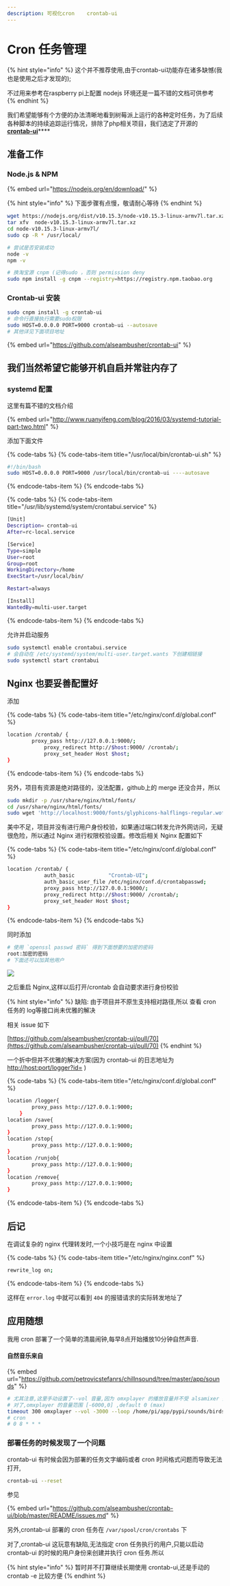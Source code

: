 ```yaml
---
description: 可视化cron    crontab-ui
---
```


# Cron 任务管理

{% hint style="info" %}
这个并不推荐使用,由于crontab-ui功能存在诸多缺憾\(我也是使用之后才发现的\);

不过用来参考在raspberry pi上配置 nodejs 环境还是一篇不错的文档可供参考
{% endhint %}

我们希望能够有个方便的办法清晰地看到树莓派上运行的各种定时任务，为了后续各种脚本的持续追踪运行情况，排除了php相关项目，我们选定了开源的 [**crontab-ui**](https://github.com/alseambusher/crontab-ui)\*\*\*\*

## 准备工作

### Node.js & NPM

{% embed url="https://nodejs.org/en/download/" %}

{% hint style="info" %}
下面步骤有点慢，敬请耐心等待
{% endhint %}

```bash
wget https://nodejs.org/dist/v10.15.3/node-v10.15.3-linux-armv7l.tar.xz
tar xfv  node-v10.15.3-linux-armv7l.tar.xz
cd node-v10.15.3-linux-armv7l/
sudo cp -R * /usr/local/

# 尝试是否安装成功
node -v
npm -v

# 换淘宝源 cnpm (记得sudo ，否则 permission deny
sudo npm install -g cnpm --registry=https://registry.npm.taobao.org
```

### Crontab-ui 安装

```bash
sudo cnpm install -g crontab-ui
# 命令行直接执行需要sudo权限
sudo HOST=0.0.0.0 PORT=9000 crontab-ui --autosave
# 其他详见下面项目地址
```

{% embed url="https://github.com/alseambusher/crontab-ui" %}

## 我们当然希望它能够开机自启并常驻内存了

### systemd 配置

这里有篇不错的文档介绍

{% embed url="http://www.ruanyifeng.com/blog/2016/03/systemd-tutorial-part-two.html" %}

添加下面文件

{% code-tabs %}
{% code-tabs-item title="/usr/local/bin/crontab-ui.sh" %}
```bash
#!/bin/bash
sudo HOST=0.0.0.0 PORT=9000 /usr/local/bin/crontab-ui ----autosave
```
{% endcode-tabs-item %}
{% endcode-tabs %}

{% code-tabs %}
{% code-tabs-item title="/usr/lib/systemd/system/crontabui.service" %}
```bash
[Unit]
Description= crontab-ui
After=rc-local.service

[Service]
Type=simple
User=root
Group=root
WorkingDirectory=/home
ExecStart=/usr/local/bin/

Restart=always

[Install]
WantedBy=multi-user.target
```
{% endcode-tabs-item %}
{% endcode-tabs %}

允许并启动服务

```bash
sudo systemctl enable crontabui.service
# 会自动在 /etc/systemd/system/multi-user.target.wants 下创建相链接
sudo systemctl start crontabui
```

## Nginx 也要妥善配置好

添加

{% code-tabs %}
{% code-tabs-item title="/etc/nginx/conf.d/global.conf" %}
```bash
location /crontab/ {
		proxy_pass http://127.0.0.1:9000/;
    		proxy_redirect http://$host:9000/ /crontab/;
    		proxy_set_header Host $host;
}
```
{% endcode-tabs-item %}
{% endcode-tabs %}

另外，项目有资源是绝对路径的，没法配置，github上的 merge 还没合并，所以

```bash
sudo mkdir -p /usr/share/nginx/html/fonts/
cd /usr/share/nginx/html/fonts/
sudo wget 'http://localhost:9000/fonts/glyphicons-halflings-regular.woff2'
```

美中不足，项目并没有进行用户身份校验，如果通过端口转发允许外网访问，无疑很危险，所以通过 Nginx 进行权限校验设置。修改后相关 Nginx 配置如下

{% code-tabs %}
{% code-tabs-item title="/etc/nginx/conf.d/global.conf" %}
```bash
location /crontab/ {
		    auth_basic           "Crontab-UI";
    		auth_basic_user_file /etc/nginx/conf.d/crontabpasswd;
		    proxy_pass http://127.0.0.1:9000/;
    		proxy_redirect http://$host:9000/ /crontab/;
    		proxy_set_header Host $host;
}
```
{% endcode-tabs-item %}
{% endcode-tabs %}

同时添加

```bash
# 使用 `openssl passwd 密码` 得到下面想要的加密的密码
root:加密的密码
# 下面还可以加其他用户
```

![](.gitbook/assets/qq20190408-015336-2x.png)

之后重启 Nginx,这样以后打开/crontab 会自动要求进行身份校验

{% hint style="info" %}
缺陷: 由于项目并不原生支持相对路径,所以 查看 cron 任务的 log等接口尚未优雅的解决

相关 issue 如下

[https://github.com/alseambusher/crontab-ui/pull/70](https://github.com/alseambusher/crontab-ui/pull/70)
{% endhint %}

一个折中但并不优雅的解决方案\(因为 crontab-ui 的日志地址为 [http://host:port/logger?id=](http://192.168.199.200:9000/logger?id=2vDdZaJCzCUKLQIH) \)

{% code-tabs %}
{% code-tabs-item title="/etc/nginx/conf.d/global.conf" %}
```bash
location /logger{
		proxy_pass http://127.0.0.1:9000;
	}
location /save{
		proxy_pass http://127.0.0.1:9000;
}
location /stop{
		proxy_pass http://127.0.0.1:9000;
}
location /runjob{
		proxy_pass http://127.0.0.1:9000;
}
location /remove{
		proxy_pass http://127.0.0.1:9000;
}
```
{% endcode-tabs-item %}
{% endcode-tabs %}



## 后记

在调试复杂的 nginx 代理转发时,一个小技巧是在 nginx 中设置

{% code-tabs %}
{% code-tabs-item title="/etc/nginx/nginx.conf" %}
```bash
rewrite_log on;
```
{% endcode-tabs-item %}
{% endcode-tabs %}

这样在 `error.log` 中就可以看到 `404` 的报错请求的实际转发地址了

## 应用随想

我用 cron 部署了一个简单的清晨闹钟,每早8点开始播放10分钟自然声音.

#### 自然音乐来自 

{% embed url="https://github.com/petrovicstefanrs/chillnsound/tree/master/app/sounds" %}

```bash
# 尤其注意,这里手动设置了--vol 音量,因为 omxplayer 的播放音量并不受 alsamixer 控制
# 对了,omxplayer 的音量范围 [-6000,0] ,default 0 (max)
timeout 300 omxplayer --vol -3000 --loop /home/pi/app/pypi/sounds/birds.mp3
# cron
# 0 8 * * *
```

### 部署任务的时候发现了一个问题

crontab-ui 有时候会因为部署的任务文字编码或者 cron 时间格式问题而导致无法打开,

```bash
crontab-ui --reset
```

参见

{% embed url="https://github.com/alseambusher/crontab-ui/blob/master/README/issues.md" %}

另外,crontab-ui 部署的 cron 任务在 `/var/spool/cron/crontabs` 下

对了,crontab-ui 这玩意有缺陷,无法指定 cron 任务执行的用户,只能以启动 crontab-ui 的时候的用户身份来创建并执行 cron 任务.所以

{% hint style="info" %}
暂时并不打算继续长期使用 crontab-ui,还是手动的 crontab -e 比较方便
{% endhint %}

